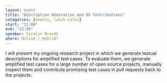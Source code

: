 ```yaml
---
layout: event
title: "Description Generation and OS Contributions"
categories: [events, lunch-talks]
start: "11:00"
end: "12:00"
speaker: Carolin Brandt
where: Online / Hybrid?
---
```


I will present my ongoing research project in which we generate textual descriptions for amplified test cases.
To evaluate them, we generate amplified test cases for a large number of open source projects, manually inspect them and contribute promising test cases in pull requests back to the projects.
